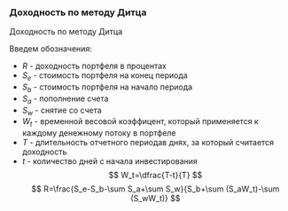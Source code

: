### Доходность по методу Дитца
Доходность по методу Дитца

Введем обозначения:  
- $R$ - доходность портфеля в процентах
- $S_e$ - стоимость портфеля на конец периода 
- $S_b$ - стоимость портфеля на начало периода
- $S_а$ - пополнение счета
- $S_w$ - снятие со счета 
- $W_t$ - временной весовой коэффицент, который применяется к каждому денежному потоку в портфеле
- $Т$ - длительность отчетного периодав днях, за который считается доходность 
- $t$ - количество дней с начала инвестирования
$$
W_t=\dfrac{T-t}{T}
$$
$$
R=\frac{S_e-S_b-\sum S_а+\sum S_w}{S_b+\sum (S_аW_t)-\sum (S_wW_t)}
$$